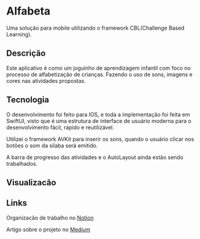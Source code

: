 # Alfabeta
Uma solução para mobile utilizando o framework  CBL(Challenge Based Learning).

<h2>Descrição</h2>
Este aplicativo é como um joguinho de aprendizagem infantil com foco no processo de alfabetização de crianças. Fazendo o uso de sons, imagens e cores nas atividades propostas. 


<h2>Tecnologia</h2>

O desenvolvimento foi feito para IOS, e toda a implementação foi feita em SwiftUI, visto que é uma estrutura de interface de usuário moderna para o desenvolvimento fácil, rápido e reutilizável.

Utilizei o framework AVKit para inserir os sons, quando o usuário clicar nos botões o som da silaba será emitido.

A barra de progresso das atividades e o AutoLayout ainda estão sendo trabalhados.

<h2>Visualizacão</h2>






<h2>Links</h2>

Organizacão de trabalho no <a href="https://cat-flamingo-832.notion.site/Alfabeta-b3361173a82d4c6c84aaffb77139cf02" target="_blank" rel="external" >Notion</a>

Artigo sobre o projeto no  <a href="https://medium.com/@danielly.santoslopesds/alfabeta-auxiliando-no-processo-de-alfabetiza%C3%A7%C3%A3o-c50900d7e257" target="_blank" rel="external" class="nav__link">Medium</a>
